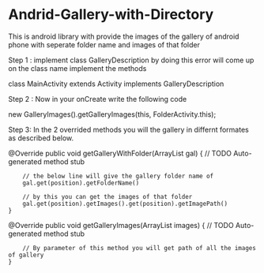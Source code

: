 # Andrid-Gallery-with-Directory
This is android library with provide the images of the gallery of android phone with seperate folder name and images of that folder

Step 1 : implement class GalleryDescription by doing this error will come up on the class name implement the methods

class MainActivity extends Activity implements GalleryDescription

Step 2 : Now in your onCreate write the following code

new GalleryImages().getGalleryImages(this, FolderActivity.this);

Step 3: In the 2 overrided methods you will the gallery in differnt formates as described below.


@Override
	public void getGalleryWithFolder(ArrayList<Gallery> gal) {
		// TODO Auto-generated method stub
		
		// the below line will give the gallery folder name of
		gal.get(position).getFolderName()
		
		// by this you can get the images of that folder
		gal.get(position).getImages().get(position).getImagePath()
	}
	
@Override
	public void getGalleryImages(ArrayList<String> images) {
		// TODO Auto-generated method stub
		
		// By parameter of this method you will get path of all the images of gallery 
	}
	
	
	
